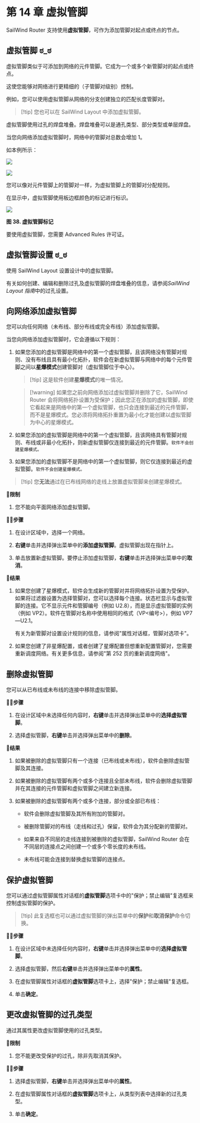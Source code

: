# 第 14 章 虚拟管脚

SailWind Router 支持使用**虚拟管脚**，可作为添加管脚对起点或终点的节点。

## 虚拟管脚 ಠ_ಠ

虚拟管脚类似于可添加到网络的元件管脚。它成为一个或多个新管脚对的起点或终点。

这使您能够对网络进行更精细的（子管脚对级别）控制。

例如，您可以使用虚拟管脚从网络的分支创建独立的匹配长度管脚对。


> [!tip] 您也可以在 SailWind Layout 中添加虚拟管脚。

虚拟管脚使用过孔的焊盘堆叠。焊盘堆叠可以是通孔类型、部分类型或单层焊盘。

当您向网络添加虚拟管脚时，网络中的管脚对总数会增加 1。

如本例所示：

![](/router/guide/14/_page_1_Figure_2.jpeg)

![](/router/guide/14/_page_1_Figure_4.jpeg)

您可以像对元件管脚上的管脚对一样，为虚拟管脚上的管脚对分配规则。

在显示中，虚拟管脚使用板边框颜色的标记进行标识。

![](/router/guide/14/_page_1_Figure_7.jpeg)

**图 38. 虚拟管脚标记**

要使用虚拟管脚，您需要 Advanced Rules 许可证。

## 虚拟管脚设置 ಠ_ಠ

使用 SailWind Layout 设置设计中的虚拟管脚。

有关如何创建、编辑和删除过孔及虚拟管脚的焊盘堆叠的信息，请参阅*SailWind Layout 指南*中的过孔设置。

## 向网络添加虚拟管脚

您可以向任何网络（未布线、部分布线或完全布线）添加虚拟管脚。

当您向网络添加虚拟管脚时，它会遵循以下规则：

1. 如果您添加的虚拟管脚是网络中的第一个虚拟管脚，且该网络没有管脚对规则、没有布线且具有最小化拓扑，软件会在新虚拟管脚与网络中的每个元件管脚之间以**星爆模式**创建管脚对（虚拟管脚位于中心）。

   > [!tip] 这是软件创建**星爆模式**的唯一情况。

   > [!warning] 如果您之前向网络添加过虚拟管脚并删除了它，SailWind Router 会将网络拓扑设置为受保护；因此您正在添加的虚拟管脚，即使它看起来是网络中的第一个虚拟管脚，也只会连接到最近的元件管脚，而不是星爆模式。您必须将网络拓扑重置为最小化才能创建以虚拟管脚为中心的星爆模式。

2. 如果您添加的虚拟管脚是网络中的第一个虚拟管脚，且该网络具有管脚对规则、布线或非最小化拓扑，则新虚拟管脚仅连接到最近的元件管脚。`软件不会创建星爆模式。`

3. 如果您添加的虚拟管脚不是网络中的第一个虚拟管脚，则它仅连接到最近的虚拟管脚。`软件不会创建星爆模式。`


> [!tip] 您**无法**通过在已布线网络的走线上放置虚拟管脚来创建星爆模式。

🙊**限制**

1. 您不能向平面网络添加虚拟管脚。

🏃‍♂️‍**步骤**

1. 在设计区域中，选择一个网络。

2. **右键**单击并选择弹出菜单中的**添加虚拟管脚**。虚拟管脚出现在指针上。

3. 单击放置新虚拟管脚。要停止添加虚拟管脚，**右键**单击并选择弹出菜单中的**取消**。

👀‍**结果**

1. 如果您创建了星爆模式，软件会生成新的管脚对并将网络拓扑设置为受保护。如果将过滤器设置为选择管脚对，您可以选择每个连接。状态栏显示与虚拟管脚的连接。它不显示元件和管脚编号（例如 U2.8），而是显示虚拟管脚的实例（例如 VP2）。软件在管脚对名称中使用相同的格式（VP<编号>），例如 VP7—U2.1。

   有关为新管脚对设置设计规则的信息，请参阅"属性对话框，管脚对选项卡"。

2. 如果您创建了非星爆配置，或者创建了星爆配置但想重新配置管脚对，您需要重新调度网络。有关更多信息，请参阅"第 252 页的重新调度网络"。

## 删除虚拟管脚

您可以从已布线或未布线的连接中移除虚拟管脚。

🏃‍♂️‍**步骤**

1. 在设计区域中未选择任何内容时，**右键**单击并选择弹出菜单中的**选择虚拟管脚**。

2. 选择虚拟管脚，**右键**单击并选择弹出菜单中的**删除**。

👀‍**结果**

1. 如果被删除的虚拟管脚只有一个连接（已布线或未布线），软件会删除虚拟管脚及其连接。

2. 如果被删除的虚拟管脚有两个或多个连接且全部未布线，软件会删除虚拟管脚并在其连接的元件管脚和虚拟管脚之间建立新连接。

3. 如果被删除的虚拟管脚有两个或多个连接，部分或全部已布线：

   - 软件会删除虚拟管脚及其所有附加的管脚对。

   - 被删除管脚对的布线（走线和过孔）保留，软件会为其分配新的管脚对。

   - 如果来自不同层的走线连接到被删除的虚拟管脚，SailWind Router 会在不同层的连接点之间创建一个或多个零长度的未布线。

   - 未布线可能会连接到替换虚拟管脚的连接点。

## 保护虚拟管脚

您可以通过虚拟管脚属性对话框的**虚拟管脚**选项卡中的"保护；禁止编辑"复选框来控制虚拟管脚的保护。


> [!tip] 此复选框也可以通过虚拟管脚的弹出菜单中的**保护**和**取消保护**命令切换。

🏃‍♂️‍**步骤**

1. 在设计区域中未选择任何内容时，**右键**单击并选择弹出菜单中的**选择虚拟管脚**。

2. 选择虚拟管脚，然后**右键**单击并选择弹出菜单中的**属性**。

3. 在虚拟管脚属性对话框的**虚拟管脚**选项卡上，选择"保护；禁止编辑"复选框。

4. 单击**确定**。

## 更改虚拟管脚的过孔类型

通过其属性更改虚拟管脚使用的过孔类型。

🙊**限制**

1. 您不能更改受保护的过孔，除非先取消其保护。

🏃‍♂️‍**步骤**

1. 选择虚拟管脚，**右键**单击并选择弹出菜单中的**属性**。

2. 在虚拟管脚属性对话框的**虚拟管脚**选项卡上，从类型列表中选择新的过孔类型。

3. 单击**确定**。